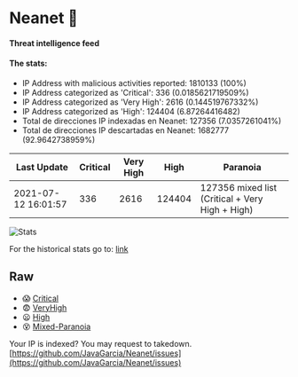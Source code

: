 # Neanet :hocho:
#### Threat intelligence feed
#### The stats:

- IP Address with malicious activities reported: 1810133 (100%)
- IP Address categorized as 'Critical':  336 (0.0185621719509%)
- IP Address categorized as 'Very High':  2616 (0.144519767332%)
- IP Address categorized as 'High':  124404 (6.87264416482)
- Total de direcciones IP indexadas en Neanet:  127356 (7.0357261041%)
- Total de direcciones IP descartadas en Neanet:  1682777 (92.9642738959%)

| Last Update | Critical | Very High | High | Paranoia |
| --- | --- | --- | --- | --- |
| 2021-07-12 16:01:57 | 336 | 2616 | 124404 | 127356 mixed list (Critical + Very High + High)|

![Stats](https://docs.google.com/spreadsheets/d/e/2PACX-1vSnaNMIXVabIpDJjufMlzH7poXnshF3mgd8Is1g9ytUEzVsP5my4Trn8f-xkoLLQ38xpL3HtmUexLo6/pubchart?oid=501124687&format=image)

For the historical stats go to: [link](/stats.csv)
## Raw
- :scream: [Critical](https://raw.githubusercontent.com/JavaGarcia/Neanet/master/blacklists/neanet_critical.txt)
- :fearful: [VeryHigh](https://raw.githubusercontent.com/JavaGarcia/Neanet/master/blacklists/neanet_veryHigh.txtt)
- :frowning: [High](https://raw.githubusercontent.com/JavaGarcia/Neanet/master/blacklists/neanet_high.txt)
- :dizzy_face: [Mixed-Paranoia](https://raw.githubusercontent.com/JavaGarcia/Neanet/master/blacklists/neanet_all.txt)


Your IP is indexed? You may request to takedown. [https://github.com/JavaGarcia/Neanet/issues](https://github.com/JavaGarcia/Neanet/issues)














































































































































































































































































































































































































































































































































































































































































































































































































































































































































































































































































































































































































































































































































































































































































































































































































































































































































































































































































































































































































































































































































































































































































































































































































































































































































































































































































































































































































































































































































































































































































































































































































































































































































































































































































































































































































































































































































































































































































































































































































































































































































































































































































































































































































































































































































































































































































































































































































































































































































































































































































































































































































































































































































































































































































































































































































































































































































































































































































































































































































































































































































































































































































































































































































































































































































































































































































































































































































































































































































































































































































































































































































































































































































































































































































































































































































































































































































